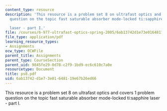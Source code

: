 ```yaml
---
content_type: resource
description: 'This resource is a problem set 8 on ultrafast optics and covers 1 problem
  question on the topic fast saturable absorber mode-locked ti:sapphire

  laser - part I.'
file: /courses/6-977-ultrafast-optics-spring-2005/6ab13742d1e73e01648119e67b26ed66_ps8.pdf
file_type: application/pdf
learning_resource_types:
- Assignments
ocw_type: OCWFile
parent_title: Assignments
parent_type: CourseSection
parent_uid: 9845fe29-0d78-c2f9-1bd9-ec6c610c7a0e
resourcetype: Document
title: ps8.pdf
uid: 6ab13742-d1e7-3e01-6481-19e67b26ed66
---
```

This resource is a problem set 8 on ultrafast optics and covers 1 problem question on the topic fast saturable absorber mode-locked ti:sapphire
laser - part I.

